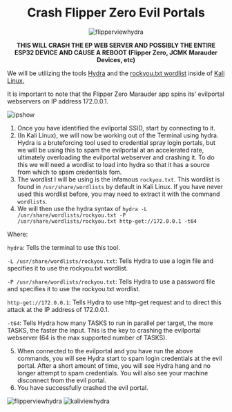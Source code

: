 <div align="center">

# Crash Flipper Zero Evil Portals

![flipperviewhydra](https://github.com/user-attachments/assets/da556092-f7fd-4c43-b9ac-af14157eb67a)

**THIS WILL CRASH THE EP WEB SERVER AND POSSIBLY THE ENTIRE ESP32 DEVICE AND CAUSE A REBOOT (Flipper Zero, JCMK Marauder Devices, etc)**
</div>

We will be utilizing the tools [Hydra](https://www.kali.org/tools/hydra/) and the [rockyou.txt wordlist](https://www.kali.org/tools/wordlists/) inside of [Kali Linux.](https://www.kali.org/)

It is important to note that the Flipper Zero Marauder app spins its' evilportal webservers on IP address 172.0.0.1.

![ipshow](https://github.com/user-attachments/assets/ba581c22-69bb-4c42-a1f7-5aab4d0f9df9)

1. Once you have identified the evilportal SSID, start by connecting to it.
2. (In Kali Linux), we will now be working out of the Terminal using hydra. Hydra is a bruteforcing tool used to credential spray login portals, but we will be using this to spam the evilportal at an accelerated rate, ultimately overloading the evilportal webserver and crashing it. To do this we will need a wordlist to load into hydra so that it has a source from which to spam credentials fom.
3. The wordlist I will be using is the infamous ```rockyou.txt```. This wordlist is found in ```/usr/share/wordlists``` by default in Kali Linux. If you have never used this wordlist before, you may need to extract it with the command ```wordlists```.
4. We will then use the hydra syntax of ```hydra -L /usr/share/wordlists/rockyou.txt -P /usr/share/wordlists/rockyou.txt http-get://172.0.0.1 -t64```

Where:

```hydra```: Tells the terminal to use this tool.

```-L /usr/share/wordlists/rockyou.txt```: Tells Hydra to use a login file and specifies it to use the rockyou.txt wordlist.

```-P /usr/share/wordlists/rockyou.txt```: Tells Hydra to use a password file and specifies it to use the rockyou.txt wordlist.

```http-get://172.0.0.1```: Tells Hydra to use http-get request and to direct this attack at the IP address of 172.0.0.1.

```-t64```: Tells Hydra how many TASKS to run in parallel per target, the more TASKS, the faster the input. This is the key to crashing the evilportal webserver (64 is the max supported number of TASKS).

5. When connected to the evilportal and you have run the above commands, you will see Hydra start to spam login credentials at the evil portal. After a short amount of time, you will see Hydra hang and no longer attempt to spam credentials. You will also see your machine disconnect from the evil portal.
6. You have successfully crashed the evil portal.

![flipperviewhydra](https://github.com/user-attachments/assets/95490571-fd65-4666-850d-6c58af867b56)
![kaliviewhydra](https://github.com/user-attachments/assets/9cca27bc-8bde-41a1-8325-f8f325f8ff59)
